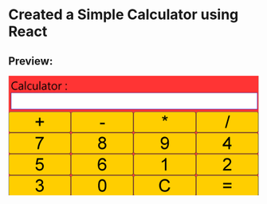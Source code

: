 # Created a Simple Calculator using React
## Preview:
![img](./src/Screenshot%202023-06-03%20230211.png)